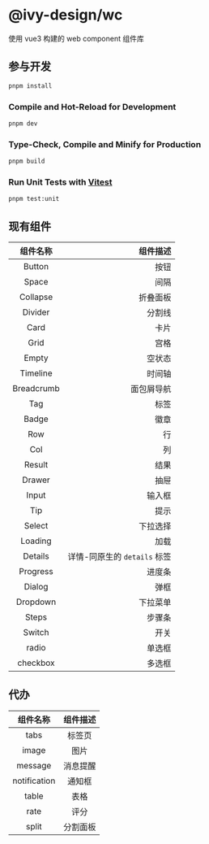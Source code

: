 # @ivy-design/wc

使用 vue3 构建的 web component 组件库

## 参与开发

```sh
pnpm install
```

### Compile and Hot-Reload for Development

```sh
pnpm dev
```

### Type-Check, Compile and Minify for Production

```sh
pnpm build
```

### Run Unit Tests with [Vitest](https://vitest.dev/)

```sh
pnpm test:unit
```

## 现有组件

|  组件名称  |                     组件描述 |
| :--------: | ---------------------------: |
|   Button   |                         按钮 |
|   Space    |                         间隔 |
|  Collapse  |                     折叠面板 |
|  Divider   |                       分割线 |
|    Card    |                         卡片 |
|    Grid    |                         宫格 |
|   Empty    |                       空状态 |
|  Timeline  |                       时间轴 |
| Breadcrumb |                   面包屑导航 |
|    Tag     |                         标签 |
|   Badge    |                         徽章 |
|    Row     |                           行 |
|    Col     |                           列 |
|   Result   |                         结果 |
|   Drawer   |                         抽屉 |
|   Input    |                       输入框 |
|    Tip     |                         提示 |
|   Select   |                     下拉选择 |
|  Loading   |                         加载 |
|  Details   | 详情-同原生的 `details` 标签 |
|  Progress  |                       进度条 |
|   Dialog   |                         弹框 |
|  Dropdown  |                     下拉菜单 |
|   Steps    |                       步骤条 |
|   Switch   |                         开关 |
|   radio    |                       单选框 |
|  checkbox  |                       多选框 |

## 代办

|   组件名称   | 组件描述 |
| :----------: | :------: |
|     tabs     |  标签页  |
|    image     |   图片   |
|   message    | 消息提醒 |
| notification |  通知框  |
|    table     |   表格   |
|     rate     |   评分   |
|    split     | 分割面板 |

